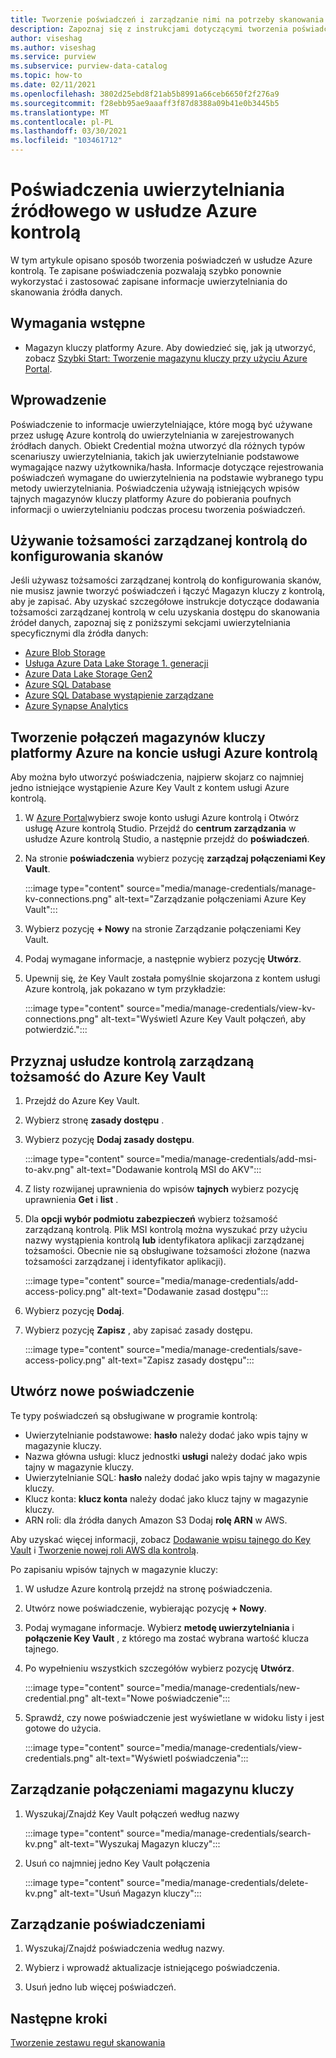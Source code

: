 ```yaml
---
title: Tworzenie poświadczeń i zarządzanie nimi na potrzeby skanowania
description: Zapoznaj się z instrukcjami dotyczącymi tworzenia poświadczeń i zarządzania nimi w usłudze Azure kontrolą.
author: viseshag
ms.author: viseshag
ms.service: purview
ms.subservice: purview-data-catalog
ms.topic: how-to
ms.date: 02/11/2021
ms.openlocfilehash: 3802d25ebd8f21ab5b8991a66ceb6650f2f276a9
ms.sourcegitcommit: f28ebb95ae9aaaff3f87d8388a09b41e0b3445b5
ms.translationtype: MT
ms.contentlocale: pl-PL
ms.lasthandoff: 03/30/2021
ms.locfileid: "103461712"
---
```

# <a name="credentials-for-source-authentication-in-azure-purview"></a>Poświadczenia uwierzytelniania źródłowego w usłudze Azure kontrolą

W tym artykule opisano sposób tworzenia poświadczeń w usłudze Azure kontrolą. Te zapisane poświadczenia pozwalają szybko ponownie wykorzystać i zastosować zapisane informacje uwierzytelniania do skanowania źródła danych.

## <a name="prerequisites"></a>Wymagania wstępne

- Magazyn kluczy platformy Azure. Aby dowiedzieć się, jak ją utworzyć, zobacz [Szybki Start: Tworzenie magazynu kluczy przy użyciu Azure Portal](../key-vault/general/quick-create-portal.md).

## <a name="introduction"></a>Wprowadzenie

Poświadczenie to informacje uwierzytelniające, które mogą być używane przez usługę Azure kontrolą do uwierzytelniania w zarejestrowanych źródłach danych. Obiekt Credential można utworzyć dla różnych typów scenariuszy uwierzytelniania, takich jak uwierzytelnianie podstawowe wymagające nazwy użytkownika/hasła. Informacje dotyczące rejestrowania poświadczeń wymagane do uwierzytelnienia na podstawie wybranego typu metody uwierzytelniania. Poświadczenia używają istniejących wpisów tajnych magazynów kluczy platformy Azure do pobierania poufnych informacji o uwierzytelnianiu podczas procesu tworzenia poświadczeń.

## <a name="use-purview-managed-identity-to-set-up-scans"></a>Używanie tożsamości zarządzanej kontrolą do konfigurowania skanów

Jeśli używasz tożsamości zarządzanej kontrolą do konfigurowania skanów, nie musisz jawnie tworzyć poświadczeń i łączyć Magazyn kluczy z kontrolą, aby je zapisać. Aby uzyskać szczegółowe instrukcje dotyczące dodawania tożsamości zarządzanej kontrolą w celu uzyskania dostępu do skanowania źródeł danych, zapoznaj się z poniższymi sekcjami uwierzytelniania specyficznymi dla źródła danych:

- [Azure Blob Storage](register-scan-azure-blob-storage-source.md#setting-up-authentication-for-a-scan)
- [Usługa Azure Data Lake Storage 1. generacji](register-scan-adls-gen1.md#setting-up-authentication-for-a-scan)
- [Azure Data Lake Storage Gen2](register-scan-adls-gen2.md#setting-up-authentication-for-a-scan)
- [Azure SQL Database](register-scan-azure-sql-database.md)
- [Azure SQL Database wystąpienie zarządzane](register-scan-azure-sql-database-managed-instance.md#setting-up-authentication-for-a-scan)
- [Azure Synapse Analytics](register-scan-azure-synapse-analytics.md#setting-up-authentication-for-a-scan)

## <a name="create-azure-key-vaults-connections-in-your-azure-purview-account"></a>Tworzenie połączeń magazynów kluczy platformy Azure na koncie usługi Azure kontrolą

Aby można było utworzyć poświadczenia, najpierw skojarz co najmniej jedno istniejące wystąpienie Azure Key Vault z kontem usługi Azure kontrolą.

1. W [Azure Portal](https://portal.azure.com)wybierz swoje konto usługi Azure kontrolą i Otwórz usługę Azure kontrolą Studio. Przejdź do **centrum zarządzania** w usłudze Azure kontrolą Studio, a następnie przejdź do **poświadczeń**.

2. Na stronie **poświadczenia** wybierz pozycję **zarządzaj połączeniami Key Vault**.

   :::image type="content" source="media/manage-credentials/manage-kv-connections.png" alt-text="Zarządzanie połączeniami Azure Key Vault":::

3. Wybierz pozycję **+ Nowy** na stronie Zarządzanie połączeniami Key Vault.

4. Podaj wymagane informacje, a następnie wybierz pozycję **Utwórz**.

5. Upewnij się, że Key Vault została pomyślnie skojarzona z kontem usługi Azure kontrolą, jak pokazano w tym przykładzie:

   :::image type="content" source="media/manage-credentials/view-kv-connections.png" alt-text="Wyświetl Azure Key Vault połączeń, aby potwierdzić.":::

## <a name="grant-the-purview-managed-identity-access-to-your-azure-key-vault"></a>Przyznaj usłudze kontrolą zarządzaną tożsamość do Azure Key Vault

1. Przejdź do Azure Key Vault.

2. Wybierz stronę **zasady dostępu** .

3. Wybierz pozycję **Dodaj zasady dostępu**.

   :::image type="content" source="media/manage-credentials/add-msi-to-akv.png" alt-text="Dodawanie kontrolą MSI do AKV":::

4. Z listy rozwijanej uprawnienia do wpisów **tajnych** wybierz pozycję uprawnienia **Get** i **list** .

5. Dla **opcji wybór podmiotu zabezpieczeń** wybierz tożsamość zarządzaną kontrolą. Plik MSI kontrolą można wyszukać przy użyciu nazwy wystąpienia kontrolą **lub** identyfikatora aplikacji zarządzanej tożsamości. Obecnie nie są obsługiwane tożsamości złożone (nazwa tożsamości zarządzanej i identyfikator aplikacji).

   :::image type="content" source="media/manage-credentials/add-access-policy.png" alt-text="Dodawanie zasad dostępu":::

6. Wybierz pozycję **Dodaj**.

7. Wybierz pozycję **Zapisz** , aby zapisać zasady dostępu.

   :::image type="content" source="media/manage-credentials/save-access-policy.png" alt-text="Zapisz zasady dostępu":::

## <a name="create-a-new-credential"></a>Utwórz nowe poświadczenie

Te typy poświadczeń są obsługiwane w programie kontrolą:

- Uwierzytelnianie podstawowe: **hasło** należy dodać jako wpis tajny w magazynie kluczy.
- Nazwa główna usługi: klucz jednostki **usługi** należy dodać jako wpis tajny w magazynie kluczy.
- Uwierzytelnianie SQL: **hasło** należy dodać jako wpis tajny w magazynie kluczy.
- Klucz konta: **klucz konta** należy dodać jako klucz tajny w magazynie kluczy.
- ARN roli: dla źródła danych Amazon S3 Dodaj **rolę ARN** w AWS. 

Aby uzyskać więcej informacji, zobacz [Dodawanie wpisu tajnego do Key Vault](../key-vault/secrets/quick-create-portal.md#add-a-secret-to-key-vault) i [Tworzenie nowej roli AWS dla kontrolą](register-scan-amazon-s3.md#create-a-new-aws-role-for-purview).

Po zapisaniu wpisów tajnych w magazynie kluczy:

1. W usłudze Azure kontrolą przejdź na stronę poświadczenia.

2. Utwórz nowe poświadczenie, wybierając pozycję **+ Nowy**.

3. Podaj wymagane informacje. Wybierz **metodę uwierzytelniania** i **połączenie Key Vault** , z którego ma zostać wybrana wartość klucza tajnego.

4. Po wypełnieniu wszystkich szczegółów wybierz pozycję **Utwórz**.

   :::image type="content" source="media/manage-credentials/new-credential.png" alt-text="Nowe poświadczenie":::

5. Sprawdź, czy nowe poświadczenie jest wyświetlane w widoku listy i jest gotowe do użycia.

   :::image type="content" source="media/manage-credentials/view-credentials.png" alt-text="Wyświetl poświadczenia":::

## <a name="manage-your-key-vault-connections"></a>Zarządzanie połączeniami magazynu kluczy

1. Wyszukaj/Znajdź Key Vault połączeń według nazwy

   :::image type="content" source="media/manage-credentials/search-kv.png" alt-text="Wyszukaj Magazyn kluczy":::

2. Usuń co najmniej jedno Key Vault połączenia

   :::image type="content" source="media/manage-credentials/delete-kv.png" alt-text="Usuń Magazyn kluczy":::

## <a name="manage-your-credentials"></a>Zarządzanie poświadczeniami

1. Wyszukaj/Znajdź poświadczenia według nazwy.
  
2. Wybierz i wprowadź aktualizacje istniejącego poświadczenia.

3. Usuń jedno lub więcej poświadczeń.

## <a name="next-steps"></a>Następne kroki

[Tworzenie zestawu reguł skanowania](create-a-scan-rule-set.md)
